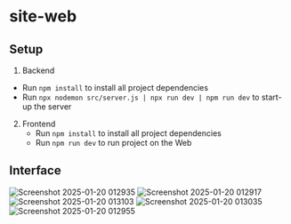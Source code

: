 # site-web

## Setup 

1. Backend
  -   Run `npm install` to install all project dependencies
  -   Run `npx nodemon src/server.js | npx run dev | npm run dev` to start-up the server 

2. Frontend
   - Run `npm install` to install all project dependencies
   - Run `npm run dev` to run project on the Web
     
## Interface

![Screenshot 2025-01-20 012935](https://github.com/user-attachments/assets/78df1816-d451-4839-96f8-1600d362c980)
![Screenshot 2025-01-20 012917](https://github.com/user-attachments/assets/93fcfffe-0b6c-440f-a5f0-166155538727)
![Screenshot 2025-01-20 013103](https://github.com/user-attachments/assets/e7f13c05-41de-4d44-bc5e-3e5d63db1db3)
![Screenshot 2025-01-20 013035](https://github.com/user-attachments/assets/156b2f38-7432-40a9-98f8-d5ed39d45401)
![Screenshot 2025-01-20 012955](https://github.com/user-attachments/assets/fd1ee9b9-5b21-4e60-bcf7-4297c89c0e52)
